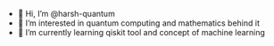 - 👋 Hi, I’m @harsh-quantum
- 👀 I’m interested in quantum computing and mathematics behind it
- 🌱 I’m currently learning qiskit tool and concept of machine learning 


<!---
harsh-quantum/harsh-quantum is a ✨ special ✨ repository because its `README.md` (this file) appears on your GitHub profile.
You can click the Preview link to take a look at your changes.
--->

